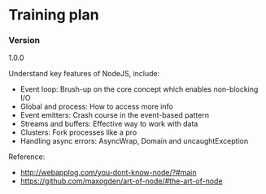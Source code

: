 # Training plan

### Version
1.0.0

Understand key features of NodeJS, include:
- Event loop: Brush-up on the core concept which enables non-blocking I/O
- Global and process: How to access more info
- Event emitters: Crash course in the event-based pattern
- Streams and buffers: Effective way to work with data
- Clusters: Fork processes like a pro
- Handling async errors: AsyncWrap, Domain and uncaughtException

Reference:
* http://webapplog.com/you-dont-know-node/?#main
* https://github.com/maxogden/art-of-node/#the-art-of-node


 
